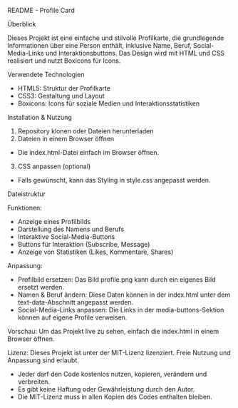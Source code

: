 README - Profile Card

Überblick

Dieses Projekt ist eine einfache und stilvolle Profilkarte, die grundlegende Informationen über eine Person enthält, 
inklusive Name, Beruf, Social-Media-Links und Interaktionsbuttons. Das Design wird mit HTML und CSS realisiert und 
nutzt Boxicons für Icons. 

Verwendete Technologien

- HTML5: Struktur der Profilkarte
- CSS3: Gestaltung und Layout
- Boxicons: Icons für soziale Medien und Interaktionsstatistiken


Installation & Nutzung

1. Repository klonen oder Dateien herunterladen
2. Dateien in einem Browser öffnen
- Die index.html-Datei einfach im Browser öffnen.
3. CSS anpassen (optional)
- Falls gewünscht, kann das Styling in style.css angepasst werden.

Dateistruktur

Funktionen:
- Anzeige eines Profilbilds
- Darstellung des Namens und Berufs
- Interaktive Social-Media-Buttons
- Buttons für Interaktion (Subscribe, Message)
- Anzeige von Statistiken (Likes, Kommentare, Shares)

Anpassung:
- Profilbild ersetzen: Das Bild profile.png kann durch ein eigenes Bild ersetzt werden.
- Namen & Beruf ändern: Diese Daten können in der index.html unter dem text-data-Abschnitt angepasst werden.
- Social-Media-Links anpassen: Die Links in der media-buttons-Sektion können auf eigene Profile verweisen.

Vorschau:
Um das Projekt live zu sehen, einfach die index.html in einem Browser öffnen.

Lizenz:
Dieses Projekt ist unter der MIT-Lizenz lizenziert. Freie Nutzung und Anpassung sind erlaubt.
- Jeder darf den Code kostenlos nutzen, kopieren, verändern und verbreiten.
- Es gibt keine Haftung oder Gewährleistung durch den Autor.
- Die MIT-Lizenz muss in allen Kopien des Codes enthalten bleiben.
